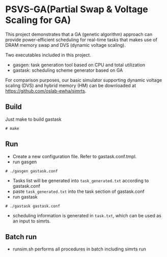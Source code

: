# PSVS-GA(Partial Swap & Voltage Scaling for GA)
This project demonstrates that a GA (genetic algorithm) approach can provide power-efficient scheduling for real-time tasks that makes use of DRAM memory swap and DVS (dynamic voltage scaling).

Two executables included in this project.
- gasgen: task generation tool based on CPU and total utilization
- gastask: scheduling scheme generator based on GA

For comparison purposes, our basic simulator supporting dynamic voltage scaling (DVS) and hybrid memory (HM) can be downloaded at https://github.com/oslab-ewha/simrts.

## Build
Just make to build gastask
```
# make
```

## Run
- Create a new configuration file. Refer to gastask.conf.tmpl.
- run gasgen
```
# ./gasgen gastask.conf
```
- Tasks list will be generated into <code>task_generated.txt</code> according to gastask.conf
- paste <code>task_generated.txt</code> into the task section of gastask.conf
- run gastask
```
# ./gastask gastask.conf
```
- scheduling information is generated in <code>task.txt</code>, which can be used as an input to simrts.

## Batch run
- runsim.sh performs all procedures in batch including simrts run
